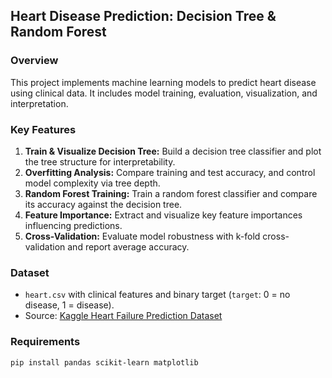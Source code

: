 
## Heart Disease Prediction: Decision Tree & Random Forest

### Overview

This project implements machine learning models to predict heart disease using clinical data. It includes model training, evaluation, visualization, and interpretation.

### Key Features

1. **Train & Visualize Decision Tree:** Build a decision tree classifier and plot the tree structure for interpretability.
2. **Overfitting Analysis:** Compare training and test accuracy, and control model complexity via tree depth.
3. **Random Forest Training:** Train a random forest classifier and compare its accuracy against the decision tree.
4. **Feature Importance:** Extract and visualize key feature importances influencing predictions.
5. **Cross-Validation:** Evaluate model robustness with k-fold cross-validation and report average accuracy.

### Dataset

* `heart.csv` with clinical features and binary target (`target`: 0 = no disease, 1 = disease).
* Source: [Kaggle Heart Failure Prediction Dataset](https://www.kaggle.com/datasets/fedesoriano/heart-failure-prediction)

### Requirements

```bash
pip install pandas scikit-learn matplotlib
```


